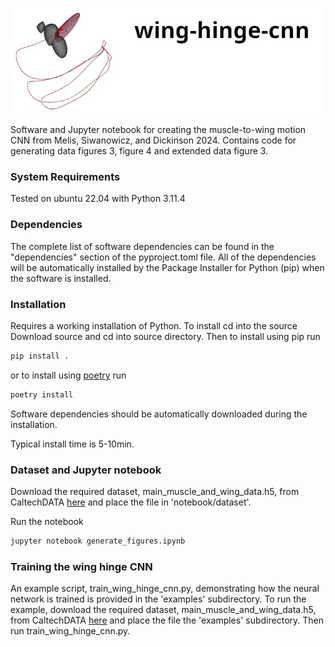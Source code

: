 
![header](images/wing_hinge_cnn_header.png)

Software and Jupyter notebook for creating the muscle-to-wing motion CNN from
Melis, Siwanowicz, and Dickinson 2024. Contains code for generating data figures 3,
figure 4 and extended data figure 3.

### System Requirements

Tested on ubuntu 22.04 with Python 3.11.4

### Dependencies
The complete list of software dependencies can be found in the "dependencies"
section of the pyproject.toml file. All of the dependencies will be
automatically installed by the Package Installer for Python (pip) when the
software is installed.

### Installation
Requires a working installation of Python. To install cd into the source
Download source and cd into source directory. Then to install using pip run 

```bash
pip install .
```

or to install using [poetry](https://python-poetry.org/) run

```bash
poetry install
```

Software dependencies should be automatically downloaded during the
installation. 

Typical install time is 5-10min.

### Dataset and Jupyter notebook 

Download the required dataset, main_muscle_and_wing_data.h5, from CaltechDATA
[here](https://data.caltech.edu/records/aypcy-ck464) and place the file in
'notebook/dataset'.  

Run the notebook
```bash
jupyter notebook generate_figures.ipynb
```

### Training the wing hinge CNN 
An example script, train_wing_hinge_cnn.py, demonstrating how the neural
network is trained is provided in the 'examples' subdirectory.  To run the
example, download the required dataset, main_muscle_and_wing_data.h5, from
CaltechDATA [here](https://data.caltech.edu/records/aypcy-ck464) and place the
file the 'examples' subdirectory. Then run train_wing_hinge_cnn.py.   


